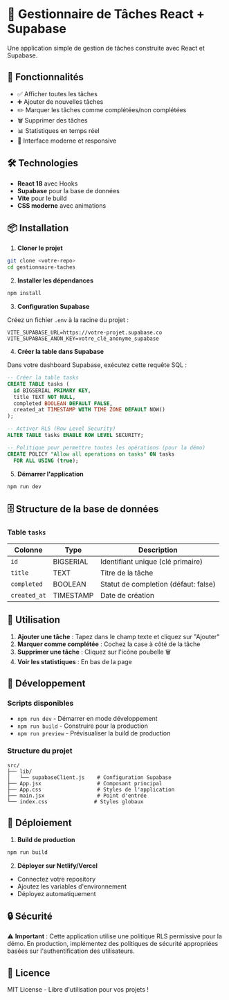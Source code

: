 # 📝 Gestionnaire de Tâches React + Supabase

Une application simple de gestion de tâches construite avec React et Supabase.

## 🚀 Fonctionnalités

- ✅ Afficher toutes les tâches
- ➕ Ajouter de nouvelles tâches
- ✏️ Marquer les tâches comme complétées/non complétées
- 🗑️ Supprimer des tâches
- 📊 Statistiques en temps réel
- 🎨 Interface moderne et responsive

## 🛠️ Technologies

- **React 18** avec Hooks
- **Supabase** pour la base de données
- **Vite** pour le build
- **CSS moderne** avec animations

## 📦 Installation

1. **Cloner le projet**
```bash
git clone <votre-repo>
cd gestionnaire-taches
```

2. **Installer les dépendances**
```bash
npm install
```

3. **Configuration Supabase**

Créez un fichier `.env` à la racine du projet :
```env
VITE_SUPABASE_URL=https://votre-projet.supabase.co
VITE_SUPABASE_ANON_KEY=votre_clé_anonyme_supabase
```

4. **Créer la table dans Supabase**

Dans votre dashboard Supabase, exécutez cette requête SQL :

```sql
-- Créer la table tasks
CREATE TABLE tasks (
  id BIGSERIAL PRIMARY KEY,
  title TEXT NOT NULL,
  completed BOOLEAN DEFAULT FALSE,
  created_at TIMESTAMP WITH TIME ZONE DEFAULT NOW()
);

-- Activer RLS (Row Level Security)
ALTER TABLE tasks ENABLE ROW LEVEL SECURITY;

-- Politique pour permettre toutes les opérations (pour la démo)
CREATE POLICY "Allow all operations on tasks" ON tasks
  FOR ALL USING (true);
```

5. **Démarrer l'application**
```bash
npm run dev
```

## 🗄️ Structure de la base de données

### Table `tasks`
| Colonne | Type | Description |
|---------|------|-------------|
| `id` | BIGSERIAL | Identifiant unique (clé primaire) |
| `title` | TEXT | Titre de la tâche |
| `completed` | BOOLEAN | Statut de completion (défaut: false) |
| `created_at` | TIMESTAMP | Date de création |

## 🎯 Utilisation

1. **Ajouter une tâche** : Tapez dans le champ texte et cliquez sur "Ajouter"
2. **Marquer comme complétée** : Cochez la case à côté de la tâche
3. **Supprimer une tâche** : Cliquez sur l'icône poubelle 🗑️
4. **Voir les statistiques** : En bas de la page

## 🔧 Développement

### Scripts disponibles
- `npm run dev` - Démarrer en mode développement
- `npm run build` - Construire pour la production
- `npm run preview` - Prévisualiser la build de production

### Structure du projet
```
src/
├── lib/
│   └── supabaseClient.js    # Configuration Supabase
├── App.jsx                  # Composant principal
├── App.css                  # Styles de l'application
├── main.jsx                 # Point d'entrée
└── index.css               # Styles globaux
```

## 🚀 Déploiement

1. **Build de production**
```bash
npm run build
```

2. **Déployer sur Netlify/Vercel**
- Connectez votre repository
- Ajoutez les variables d'environnement
- Déployez automatiquement

## 🔒 Sécurité

⚠️ **Important** : Cette application utilise une politique RLS permissive pour la démo. En production, implémentez des politiques de sécurité appropriées basées sur l'authentification des utilisateurs.

## 📝 Licence

MIT License - Libre d'utilisation pour vos projets !